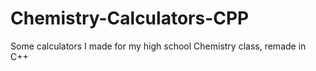 # Chemistry-Calculators-CPP

Some calculators I made for my high school Chemistry class, remade in C++
